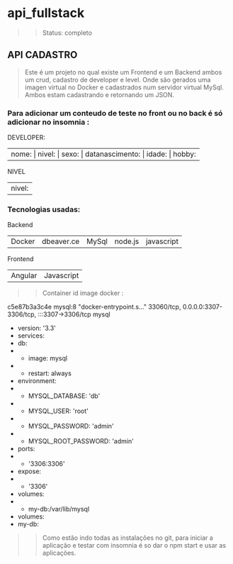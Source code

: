  # api_fullstack


 >> Status: completo
 
 ## API CADASTRO
> Este é um projeto no qual existe um Frontend e um Backend ambos um crud, cadastro de developer e level. 
Onde são gerados uma imagen virtual no Docker e cadastrados num servidor virtual MySql.
Ambos estam cadastrando e retornando um JSON. 

### Para adicionar um conteudo de teste no front ou no back é só adicionar no insomnia :

 DEVELOPER:
<table>
  <tr>
    <td>
      nome: | nivel:  | sexo: | datanascimento: | idade: | hobby: 
    </td>
  </tr> 
</table>
  
 NIVEL
<table>
  <tr>
    <td>
      nivel: 
    </td>
  </tr> 
</table>



### Tecnologias usadas:
 Backend
<table>
    <td>
      Docker
    </td>
    <td>
      dbeaver.ce
    </td>
    <td>
      MySql
    </td>
    <td>
      node.js
    </td>
    <td>
      javascript
    </td>
</table>

  
 Frontend
  
  <table>
    <tr>
     <td>
       Angular
     </td>
     <td>
      Javascript
     </td>
    </tr>
  </table>
  
  
 
>>Container id image docker :  

c5e87b3a3c4e   mysql:8 "docker-entrypoint.s…"  33060/tcp, 0.0.0.0:3307-3306/tcp, :::3307->3306/tcp   mysql



  + version: '3.3'
  + services:
  + db:
  + - image: mysql
  + - restart: always
  + environment:
  + - MYSQL_DATABASE: 'db'
  + - MYSQL_USER: 'root'
  + - MYSQL_PASSWORD: 'admin'
  + - MYSQL_ROOT_PASSWORD: 'admin'
  + ports:
  + - '3306:3306'
  + expose:
  + - '3306'
  + volumes:
  + - my-db:/var/lib/mysql
  + volumes:
  + my-db:

>>Como estão indo todas as instalações no git, para iniciar a aplicação e testar com insomnia é so dar o npm start e usar as aplicações.




